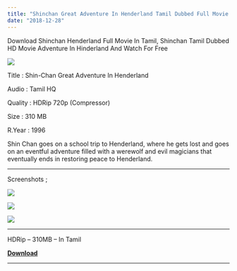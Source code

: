 ```yaml
---
title: "Shinchan Great Adventure In Henderland Tamil Dubbed Full Movie Download"
date: "2018-12-28"
---
```


Download Shinchan Henderland Full Movie In Tamil, Shinchan Tamil Dubbed HD Movie Adventure In Hinderland And Watch For Free

[![](https://3.bp.blogspot.com/-5nBuW8uvKYU/XCWfheTFcKI/AAAAAAAABMk/Azdh-fplltINZqu0of298yjH4eD30_QrwCLcBGAs/s320/Shin{9560a35704a61d56b1c5bb169ad4626925aff5012047a8ffb6d720526964f1e1}2BHender{9560a35704a61d56b1c5bb169ad4626925aff5012047a8ffb6d720526964f1e1}2BTk.jpg)](https://3.bp.blogspot.com/-5nBuW8uvKYU/XCWfheTFcKI/AAAAAAAABMk/Azdh-fplltINZqu0of298yjH4eD30_QrwCLcBGAs/s1600/Shin{9560a35704a61d56b1c5bb169ad4626925aff5012047a8ffb6d720526964f1e1}2BHender{9560a35704a61d56b1c5bb169ad4626925aff5012047a8ffb6d720526964f1e1}2BTk.jpg)

Title : Shin-Chan Great Adventure In Henderland

Audio : Tamil HQ

Quality : HDRip 720p (Compressor)

Size : 310 MB

R.Year : 1996

Shin Chan goes on a school trip to Henderland, where he gets lost and goes on an eventful adventure filled with a werewolf and evil magicians that eventually ends in restoring peace to Henderland.  
  

* * *

Screenshots ;  
  

[![](https://4.bp.blogspot.com/-Ak7xmsD5v1I/XCWguaN6kII/AAAAAAAABMs/avay2I0Xs-wxMfo90DBSdRykICY_UWprgCLcBGAs/s320/Screenshot_2018-12-28-05-01-46.jpg)](https://4.bp.blogspot.com/-Ak7xmsD5v1I/XCWguaN6kII/AAAAAAAABMs/avay2I0Xs-wxMfo90DBSdRykICY_UWprgCLcBGAs/s1600/Screenshot_2018-12-28-05-01-46.jpg)

[![](https://4.bp.blogspot.com/-UJSeBzWyWNs/XCWg39hgOjI/AAAAAAAABMw/_mNTCjkNkF03yD3IYXCOAX_Jk_8v2rergCLcBGAs/s320/Screenshot_2018-12-28-05-02-00.jpg)](https://4.bp.blogspot.com/-UJSeBzWyWNs/XCWg39hgOjI/AAAAAAAABMw/_mNTCjkNkF03yD3IYXCOAX_Jk_8v2rergCLcBGAs/s1600/Screenshot_2018-12-28-05-02-00.jpg)

[![](https://3.bp.blogspot.com/-ka-_kCBPOck/XCWg4b4mDII/AAAAAAAABM0/W9LLV4NULW8eTENWM72lAQPrd3wCLPDnACLcBGAs/s320/Screenshot_2018-12-28-05-02-34.jpg)](https://3.bp.blogspot.com/-ka-_kCBPOck/XCWg4b4mDII/AAAAAAAABM0/W9LLV4NULW8eTENWM72lAQPrd3wCLPDnACLcBGAs/s1600/Screenshot_2018-12-28-05-02-34.jpg)

  

* * *

  
HDRip – 310MB – In Tamil

**[Download](https://clk.ink/AjGS6)**

* * *
